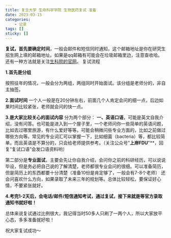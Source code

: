```yaml
---
title: 复旦大学 生命科学学院 生物医药复试 准备
date: 2023-03-15
categories: 
	- 记录
tags: []
sticky: []
---
```


**复试，首先要确定时间**，一般会邮件和短信同时通知，这个邮箱地址是你在研究生招生网上填的邮箱地址。如果是qq邮箱有可能会在垃圾邮箱里边，注意查收哈。
还有一种方法就是关注[生科院的官网](https://life.fudan.edu.cn/28139/list.htm)。
​
复试流程

**1.首先是分组**

   按照往年的情况，一般会分为两组，两组同时开始面试。该分组是老师分的，非自主抽签。


**2.面试时间**
   一个人一般是在20分钟左右，前面几个人肯定会问的细一点，后边如果时间比较紧张，老师就会问的快一点。

**3.是大家比较关心的面试内容**
  分为两个部分：
**一、英语口语**，可能是英文自我介绍，没有问答。也可能是进入到一个屋子里，一个老师问你一些简单的英语问题，比如去过哪里旅游，有什么爱好等等。可能会稍微问些专业方面的，比如之前做过哪些方向等。常见的专业词汇可以掌握一下，比如细菌（bacteria）等，都比较简单。而且英语是不算分的，只会给老师提供参考。（关注公众号"**上岸FDU**"**，回复“复试口语”会发口语资料哟）

 第二部分是**专业面试**，主要会先让你自我介绍，会问你之前的科研经历，可以说说毕设，但是务必把自己说的了解清楚，老师都很专业会问的很细。可以准备简历，但是简历上的东西都要十分清楚（准备10份是肯定够了，一般会有7-8个老师）
  还会问喜欢什么方向，如果录取了未来三年的规划等。总体比较轻松，要保证好心情，不要紧张就好。

**4.考完1-2天后，会电话/邮件/短信通知考试，通过复试，接下来就是等官方录取通知书就好啦！**

总体来说复试通过比例很大，我记得当时50多人只刷了一两个人，所以大家放平心态，多多准备就好啦！

祝大家复试成功～
  
